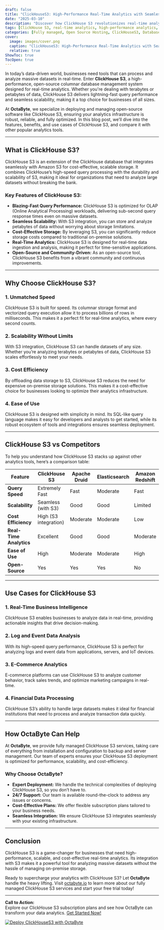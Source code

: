 ```yaml
---
draft: false
title: "ClickHouseS3: High-Performance Real-Time Analytics with Seamless Scalability"
date: "2025-03-10"
description: "Discover how ClickHouse S3 revolutionizes real-time analytics with its high-performance architecture and seamless scalability. Learn why it’s the go-to solution for businesses needing fast, efficient, and cost-effective data processing."
tags: [ClickHouse S3, real-time analytics, high-performance analytics, scalable data processing, ClickHouse vs competitors, open-source analytics tools, managed ClickHouse services, OctaByte, data analytics solutions]
categories: [Fully managed, Open Source Hosting, ClickHouseS3, Databases, Relational Databases, Specialized Databases]
cover:
  image: images/cover.png
  caption: "ClickHouseS3: High-Performance Real-Time Analytics with Seamless Scalability"
  relative: true
ShowToc: true
TocOpen: true
---
```



In today’s data-driven world, businesses need tools that can process and analyze massive datasets in real-time. Enter **ClickHouse S3**, a high-performance, open-source columnar database management system designed for real-time analytics. Whether you're dealing with terabytes or petabytes of data, ClickHouse S3 delivers lightning-fast query performance and seamless scalability, making it a top choice for businesses of all sizes.

At **OctaByte**, we specialize in deploying and managing open-source software like ClickHouse S3, ensuring your analytics infrastructure is robust, reliable, and fully optimized. In this blog post, we’ll dive into the features, benefits, and use cases of ClickHouse S3, and compare it with other popular analytics tools.

---

## What is ClickHouse S3?

ClickHouse S3 is an extension of the ClickHouse database that integrates seamlessly with Amazon S3 for cost-effective, scalable storage. It combines ClickHouse’s high-speed query processing with the durability and scalability of S3, making it ideal for organizations that need to analyze large datasets without breaking the bank.

### Key Features of ClickHouse S3:
- **Blazing-Fast Query Performance:** ClickHouse S3 is optimized for OLAP (Online Analytical Processing) workloads, delivering sub-second query response times even on massive datasets.
- **Seamless Scalability:** With S3 integration, you can store and analyze petabytes of data without worrying about storage limitations.
- **Cost-Effective Storage:** By leveraging S3, you can significantly reduce storage costs compared to traditional on-premise solutions.
- **Real-Time Analytics:** ClickHouse S3 is designed for real-time data ingestion and analysis, making it perfect for time-sensitive applications.
- **Open-Source and Community-Driven:** As an open-source tool, ClickHouse S3 benefits from a vibrant community and continuous improvements.

---

## Why Choose ClickHouse S3?

### 1. **Unmatched Speed**
ClickHouse S3 is built for speed. Its columnar storage format and vectorized query execution allow it to process billions of rows in milliseconds. This makes it a perfect fit for real-time analytics, where every second counts.

### 2. **Scalability Without Limits**
With S3 integration, ClickHouse S3 can handle datasets of any size. Whether you’re analyzing terabytes or petabytes of data, ClickHouse S3 scales effortlessly to meet your needs.

### 3. **Cost Efficiency**
By offloading data storage to S3, ClickHouse S3 reduces the need for expensive on-premise storage solutions. This makes it a cost-effective choice for businesses looking to optimize their analytics infrastructure.

### 4. **Ease of Use**
ClickHouse S3 is designed with simplicity in mind. Its SQL-like query language makes it easy for developers and analysts to get started, while its robust ecosystem of tools and integrations ensures seamless deployment.

---

## ClickHouse S3 vs Competitors

To help you understand how ClickHouse S3 stacks up against other analytics tools, here’s a comparison table:

| Feature                | ClickHouse S3          | Apache Druid           | Elasticsearch         | Amazon Redshift       |
|------------------------|------------------------|------------------------|------------------------|------------------------|
| **Query Speed**         | Extremely Fast         | Fast                   | Moderate               | Fast                  |
| **Scalability**         | Seamless (with S3)     | Good                   | Good                   | Limited               |
| **Cost Efficiency**     | High (S3 integration)  | Moderate               | Moderate               | Low                   |
| **Real-Time Analytics** | Excellent              | Good                   | Good                   | Moderate              |
| **Ease of Use**         | High                   | Moderate               | Moderate               | High                  |
| **Open-Source**         | Yes                    | Yes                    | Yes                    | No                    |

---

## Use Cases for ClickHouse S3

### 1. **Real-Time Business Intelligence**
ClickHouse S3 enables businesses to analyze data in real-time, providing actionable insights that drive decision-making.

### 2. **Log and Event Data Analysis**
With its high-speed query performance, ClickHouse S3 is perfect for analyzing logs and event data from applications, servers, and IoT devices.

### 3. **E-Commerce Analytics**
E-commerce platforms can use ClickHouse S3 to analyze customer behavior, track sales trends, and optimize marketing campaigns in real-time.

### 4. **Financial Data Processing**
ClickHouse S3’s ability to handle large datasets makes it ideal for financial institutions that need to process and analyze transaction data quickly.

---

## How OctaByte Can Help

At **OctaByte**, we provide fully managed ClickHouse S3 services, taking care of everything from installation and configuration to backup and server management. Our team of experts ensures your ClickHouse S3 deployment is optimized for performance, scalability, and cost-efficiency.

### Why Choose OctaByte?
- **Expert Deployment:** We handle the technical complexities of deploying ClickHouse S3, so you don’t have to.
- **24/7 Support:** Our team is available round-the-clock to address any issues or concerns.
- **Cost-Effective Plans:** We offer flexible subscription plans tailored to your business needs.
- **Seamless Integration:** We ensure ClickHouse S3 integrates seamlessly with your existing infrastructure.

---

## Conclusion

ClickHouse S3 is a game-changer for businesses that need high-performance, scalable, and cost-effective real-time analytics. Its integration with S3 makes it a powerful tool for analyzing massive datasets without the hassle of managing on-premise storage.

Ready to supercharge your analytics with ClickHouse S3? Let **OctaByte** handle the heavy lifting. Visit [octabyte.io](https://octabyte.io) to learn more about our fully managed ClickHouse S3 services and start your free trial today!

---

**Call to Action:**  
Explore our ClickHouse S3 subscription plans and see how OctaByte can transform your data analytics. [Get Started Now!](https://octabyte.io)

[![Deploy ClickHouseS3 with OctaByte](/images/deploy-on-octabyte.png)](https://octabyte.io/fully-managed-open-source-services/databases/relational-databases/clickhouses3)